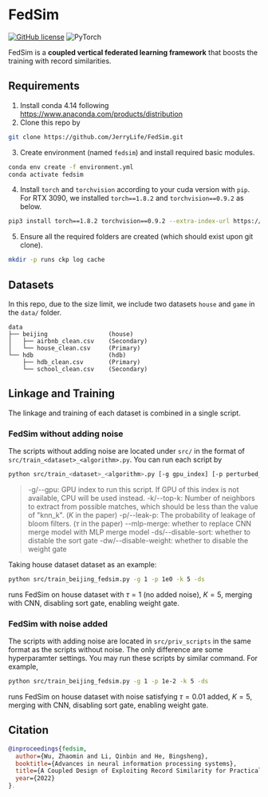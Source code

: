 # FedSim 
[![GitHub license](https://img.shields.io/github/license/Xtra-Computing/FedSim)](https://github.com/Xtra-Computing/FedSim/edit/main/LICENSE)
![PyTorch](https://img.shields.io/badge/torch-1.8.2-orange)



FedSim is a **coupled vertical federated learning framework** that boosts the training with record similarities.


## Requirements
1. Install conda 4.14 following https://www.anaconda.com/products/distribution
2. Clone this repo by
```bash
git clone https://github.com/JerryLife/FedSim.git
```
3. Create environment (named `fedsim`) and install required basic modules.
```bash
conda env create -f environment.yml
conda activate fedsim
```
4. Install `torch` and `torchvision` according to your cuda version with `pip`. For RTX 3090, we installed `torch==1.8.2` and `torchvision==0.9.2` as below.
```bash
pip3 install torch==1.8.2 torchvision==0.9.2 --extra-index-url https://download.pytorch.org/whl/lts/1.8/cu111
``` 
5. Ensure all the required folders are created (which should exist upon git clone).
```bash
mkdir -p runs ckp log cache
```
## Datasets
In this repo, due to the size limit, we include two datasets `house` and `game` in the `data/` folder.
```
data
├── beijing 				(house)
│   ├── airbnb_clean.csv	(Secondary)
│   └── house_clean.csv		(Primary)
└── hdb						(hdb)
    ├── hdb_clean.csv		(Primary)
    └── school_clean.csv	(Secondary)
```
## Linkage and Training
The linkage and training of each dataset is combined in a single script.
### FedSim without adding noise
The scripts without adding noise are located under `src/` in the format of `src/train_<dataset>_<algorithm>.py`. You can run each script by

```bash
python src/train_<dataset>_<algorithm>.py [-g gpu_index] [-p perturbed_noise_on_similarity] [-k number_of_neighbors] [--mlp-merge] [-ds] [-dw]
```
> -g/--gpu: GPU index to run this script. If GPU of this index is not available, CPU will be used instead.
> -k/--top-k: Number of neighbors to extract from possible matches, which should be less than the value of "knn_k". ($K$ in the paper)
> -p/--leak-p: The probability of leakage of bloom filters. ($\tau$ in the paper)
> --mlp-merge: whether to replace CNN merge model with MLP merge model
> -ds/--disable-sort: whether to distable the sort gate
> -dw/--disable-weight: whether to disable the weight gate

Taking house dataset dataset as an example:
```bash
python src/train_beijing_fedsim.py -g 1 -p 1e0 -k 5 -ds
```
runs FedSim on house dataset with $\tau=1$ (no added noise), $K=5$, merging with CNN, disabling sort gate, enabling weight gate.

### FedSim with noise added
The scripts with adding noise are located in `src/priv_scripts` in the same format as the scripts without noise. The only difference are some hyperparamter settings. You may run these scripts by similar command. For example,
```bash
python src/train_beijing_fedsim.py -g 1 -p 1e-2 -k 5 -ds
```
runs FedSim on house dataset with noise satisfying $\tau=0.01$ added, $K=5$, merging with CNN, disabling sort gate, enabling weight gate.

## Citation
```bib
@inproceedings{fedsim,
  author={Wu, Zhaomin and Li, Qinbin and He, Bingsheng},
  booktitle={Advances in neural information processing systems},
  title={A Coupled Design of Exploiting Record Similarity for Practical Vertical Federated Learning},
  year={2022}
}.
```


